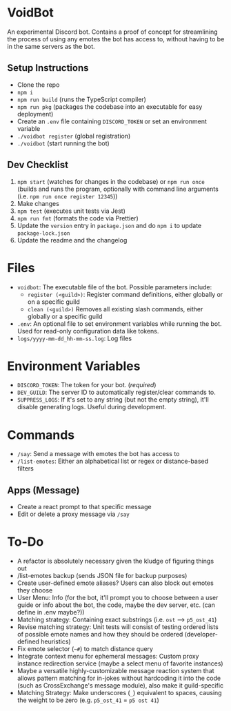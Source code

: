 # VoidBot

An experimental Discord bot. Contains a proof of concept for streamlining the process of using any emotes the bot has access to, without having to be in the same servers as the bot.

## Setup Instructions

- Clone the repo
- `npm i`
- `npm run build` (runs the TypeScript compiler)
- `npm run pkg` (packages the codebase into an executable for easy deployment)
- Create an `.env` file containing `DISCORD_TOKEN` or set an environment variable
- `./voidbot register` (global registration)
- `./voidbot` (start running the bot)

## Dev Checklist

1. `npm start` (watches for changes in the codebase) or `npm run once` (builds and runs the program, optionally with command line arguments (i.e. `npm run once register 12345`))
2. Make changes
3. `npm test` (executes unit tests via Jest)
4. `npm run fmt` (formats the code via Prettier)
5. Update the `version` entry in `package.json` and do `npm i` to update `package-lock.json`
6. Update the readme and the changelog

# Files

- `voidbot`: The executable file of the bot. Possible parameters include:
	- `register (<guild>)`: Register command definitions, either globally or on a specific guild
	- `clean (<guild>)` Removes all existing slash commands, either globally or a specific guild
- `.env`: An optional file to set environment variables while running the bot. Used for read-only configuration data like tokens.
- `logs/yyyy-mm-dd_hh-mm-ss.log`: Log files

# Environment Variables

- `DISCORD_TOKEN`: The token for your bot. (_required_)
- `DEV_GUILD`: The server ID to automatically register/clear commands to.
- `SUPPRESS_LOGS`: If it's set to any string (but not the empty string), it'll disable generating logs. Useful during development.

# Commands

- `/say`: Send a message with emotes the bot has access to
- `/list-emotes`: Either an alphabetical list or regex or distance-based filters

## Apps (Message)

- Create a react prompt to that specific message
- Edit or delete a proxy message via `/say`

# To-Do

- A refactor is absolutely necessary given the kludge of figuring things out
- /list-emotes backup (sends JSON file for backup purposes)
- Create user-defined emote aliases? Users can also block out emotes they choose
- User Menu: Info (for the bot, it'll prompt you to choose between a user guide or info about the bot, the code, maybe the dev server, etc. (can define in .env maybe?))
- Matching strategy: Containing exact substrings (i.e. `ost` --> `p5_ost_41`)
- Revise matching strategy: Unit tests will consist of testing ordered lists of possible emote names and how they should be ordered (developer-defined heuristics)
- Fix emote selector (`~#`) to match distance query
- Integrate context menu for ephemeral messages: Custom proxy instance redirection service (maybe a select menu of favorite instances)
- Maybe a versatile highly-customizable message reaction system that allows pattern matching for in-jokes without hardcoding it into the code (such as CrossExchange's message module), also make it guild-specific
- Matching Strategy: Make underscores (`_`) equivalent to spaces, causing the weight to be zero (e.g. `p5_ost_41` = `p5 ost 41`)
